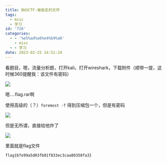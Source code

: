 ```yaml
---
title: BUUCTF-被偷走的文件
tags:
  - misc
  - 学习
id: '726'
categories:
  - - '%e5%ad%a6%e4%b9%a0'
    - misc
  - - 学习
date: 2023-02-25 14:51:24
---
```


看题目，嗯，流量分析题，打开kali，打开wireshark，下载附件（顺带一提，这时候360提醒我：该文件有密码）

![](https://pic.niaoluo.top/%E7%BD%91%E7%AB%99%E8%B0%83%E7%94%A8/misc%E9%9C%80%E8%A6%81/%E7%AC%AC%E4%BA%8C%E9%A1%B5/%E8%A2%AB%E5%81%B7%E8%B5%B0%E7%9A%84%E6%96%87%E4%BB%B6/%E5%B1%8F%E5%B9%95%E6%88%AA%E5%9B%BE%202023-02-25%20144130.jpg)

嗯....flag.rar啊

使用高级的（？）`foremost -T` 得到压缩包一个，但是有密码

![](https://pic.niaoluo.top/%E7%BD%91%E7%AB%99%E8%B0%83%E7%94%A8/misc%E9%9C%80%E8%A6%81/%E7%AC%AC%E4%BA%8C%E9%A1%B5/%E8%A2%AB%E5%81%B7%E8%B5%B0%E7%9A%84%E6%96%87%E4%BB%B6/%E5%B1%8F%E5%B9%95%E6%88%AA%E5%9B%BE%202023-01-10%20152502.jpg)

但是无所谓，直接给他炸了

![](https://pic.niaoluo.top/%E7%BD%91%E7%AB%99%E8%B0%83%E7%94%A8/misc%E9%9C%80%E8%A6%81/%E7%AC%AC%E4%BA%8C%E9%A1%B5/%E8%A2%AB%E5%81%B7%E8%B5%B0%E7%9A%84%E6%96%87%E4%BB%B6/%E5%B1%8F%E5%B9%95%E6%88%AA%E5%9B%BE%202023-01-10%20152733.jpg)

里面就是flag文件

```
flag{6fe99a5d03fb01f833ec3caa80358fa3}
```
